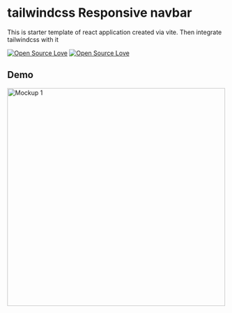 # tailwindcss Responsive navbar

This is starter template of react application created via vite. Then integrate tailwindcss with it


[![Open Source Love](https://badges.frapsoft.com/os/v1/open-source.svg?v=102)](https://github.com/ellerbrock/open-source-badge/)
[![Open Source Love](https://badges.frapsoft.com/os/mit/mit.svg?v=102)](https://github.com/ellerbrock/open-source-badge/)

## Demo


<img src="./public/demo.fig" alt="Mockup 1" width="500" height="500" style="display:inline-block;"/>
